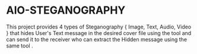 # AIO-STEGANOGRAPHY
This project provides 4 types of Steganography { Image, Text, Audio, Video } that hides User's Text message in the desired cover file using the tool and can send it to the receiver who can extract the Hidden message using the same tool .
